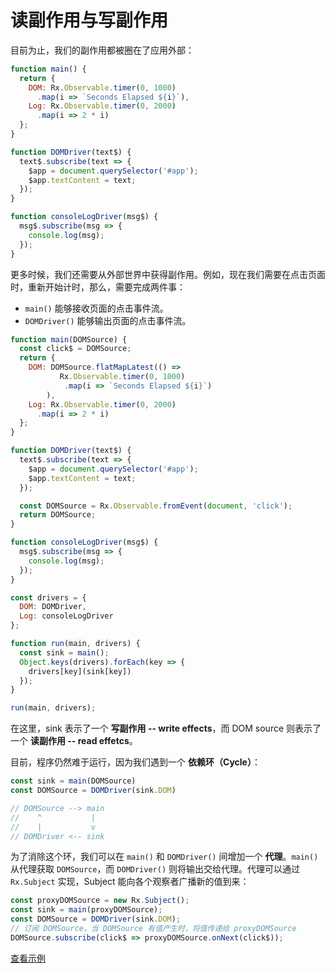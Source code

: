 # 读副作用与写副作用

目前为止，我们的副作用都被圈在了应用外部：

```js
function main() {
  return {
    DOM: Rx.Observable.timer(0, 1000)
      .map(i => `Seconds Elapsed ${i}`),
    Log: Rx.Observable.timer(0, 2000)
      .map(i => 2 * i)
  };
}

function DOMDriver(text$) {
  text$.subscribe(text => {
    $app = document.querySelector('#app');
    $app.textContent = text;
  });
}

function consoleLogDriver(msg$) {
  msg$.subscribe(msg => {
    console.log(msg);
  });
}
```

更多时候，我们还需要从外部世界中获得副作用。例如，现在我们需要在点击页面时，重新开始计时，那么，需要完成两件事：

- `main()` 能够接收页面的点击事件流。
- `DOMDriver()` 能够输出页面的点击事件流。

```js
function main(DOMSource) {
  const click$ = DOMSource;
  return {
    DOM: DOMSource.flatMapLatest(() =>
           Rx.Observable.timer(0, 1000)
            .map(i => `Seconds Elapsed ${i}`)
        ),
    Log: Rx.Observable.timer(0, 2000)
      .map(i => 2 * i)
  };
}

function DOMDriver(text$) {
  text$.subscribe(text => {
    $app = document.querySelector('#app');
    $app.textContent = text;
  });

  const DOMSource = Rx.Observable.fromEvent(document, 'click');
  return DOMSource;
}

function consoleLogDriver(msg$) {
  msg$.subscribe(msg => {
    console.log(msg);
  });
}

const drivers = {
  DOM: DOMDriver,
  Log: consoleLogDriver
};

function run(main, drivers) {
  const sink = main();
  Object.keys(drivers).forEach(key => {
    drivers[key](sink[key])
  });
}

run(main, drivers);
```

在这里，sink 表示了一个 **写副作用 -- write effects**，而 DOM source 则表示了一个 **读副作用 -- read effetcs**。

目前，程序仍然难于运行，因为我们遇到一个 **依赖环（Cycle）**：

```js
const sink = main(DOMSource)
const DOMSource = DOMDriver(sink.DOM)

// DOMSource --> main
//    ^           |
//    |           v
// DOMDriver <-- sink
```

为了消除这个环，我们可以在 `main()` 和 `DOMDriver()` 间增加一个 **代理**。`main()` 从代理获取 `DOMSource`，而 `DOMDriver()` 则将输出交给代理。代理可以通过 `Rx.Subject` 实现，Subject 能向各个观察者广播新的值到来：

```js
const proxyDOMSource = new Rx.Subject();
const sink = main(proxyDOMSource);
const DOMSource = DOMDriver(sink.DOM);
// 订阅 DOMSource，当 DOMSource 有值产生时，将值传递给 proxyDOMSource
DOMSource.subscribe(click$ => proxyDOMSource.onNext(click$));
```

[查看示例](http://jsbin.com/nuhisuy/26/edit?js,output)
